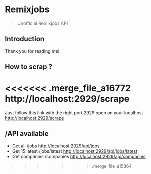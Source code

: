 # Remixjobs

> Unofficial Remixjobs API

## Introduction

Thank you for reading me!

## How to scrap ?

<<<<<<< .merge_file_a16772
http://localhost:2929/scrape
=======
Just follow this link with the right port 2929 open on your localhost
[http://localhost:2929/scrape](http://localhost:2929/scrape)

## /API available

- Get all /jobs [http://localhost:2929/api/jobs](http://localhost:2929/api/jobs)
- Get 15 latest /jobs/latest [http://localhost:2929/api/jobs/latest](http://localhost:2929/api/jobs/latest)
- Get companies /companies [http://localhost:2929/api/companies](http://localhost:2929/api/companies)
>>>>>>> .merge_file_a15864
